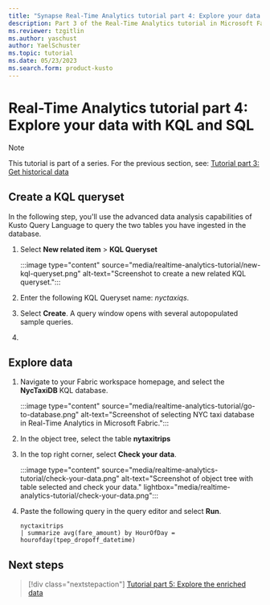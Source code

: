 ```yaml
---
title: "Synapse Real-Time Analytics tutorial part 4: Explore your data with KQL and SQL"
description: Part 3 of the Real-Time Analytics tutorial in Microsoft Fabric
ms.reviewer: tzgitlin
ms.author: yaschust
author: YaelSchuster
ms.topic: tutorial
ms.date: 05/23/2023
ms.search.form: product-kusto
---
```

# Real-Time Analytics tutorial part 4: Explore your data with KQL and SQL

> [!NOTE]
> This tutorial is part of a series. For the previous section, see: [Tutorial part 3: Get historical data](tutorial-3-get-historical-data.md)


## Create a KQL queryset

In the following step, you'll use the advanced data analysis
capabilities of Kusto Query Language to query the two tables you have ingested in the database. 

1.  Select **New related item** > **KQL Queryset**

    :::image type="content" source="media/realtime-analytics-tutorial/new-kql-queryset.png" alt-text="Screenshot to create a new related KQL queryset.":::

1. Enter the following KQL Queryset name: *nyctaxiqs*.
1. Select **Create**. A query window opens with several autopopulated sample queries.
1. 
## Explore data

1.  Navigate to your Fabric workspace homepage, and select the **NycTaxiDB** KQL database.
    
    :::image type="content" source="media/realtime-analytics-tutorial/go-to-database.png" alt-text="Screenshot of selecting NYC taxi database in Real-Time Analytics in Microsoft Fabric.":::

1.  In the object tree, select the table **nytaxitrips**
1.  In the top right corner, select **Check your data**.
    
    :::image type="content" source="media/realtime-analytics-tutorial/check-your-data.png" alt-text="Screenshot of object tree with table selected and check your data."  lightbox="media/realtime-analytics-tutorial/check-your-data.png":::

1.  Paste the following query in the query editor and select **Run**.

    ```kusto 
    nyctaxitrips
    | summarize avg(fare_amount) by HourOfDay = hourofday(tpep_dropoff_datetime)
    ```


## Next steps

> [!div class="nextstepaction"]
> [Tutorial part 5: Explore the enriched data](tutorial-5-advanced-kql-query.md)